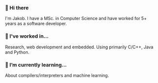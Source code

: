 ### 👋 Hi there

I'm Jakob. I have a MSc. in Computer Science and have worked for 5+ years as a software developer.

### 🔭 I've worked in...

Research, web development and embedded. Using primarily C/C++, Java and Python.

### 🌱 I’m currently learning...

About compilers/interpreters and machine learning.

<!--
**jlaenge/jlaenge** is a ✨ _special_ ✨ repository because its `README.md` (this file) appears on your GitHub profile.

Here are some ideas to get you started:

- 🔭 I’m currently working on ...
- 🌱 I’m currently learning ...
- 👯 I’m looking to collaborate on ...
- 🤔 I’m looking for help with ...
- 💬 Ask me about ...
- 📫 How to reach me: ...
- 😄 Pronouns: ...
- ⚡ Fun fact: ...
-->
